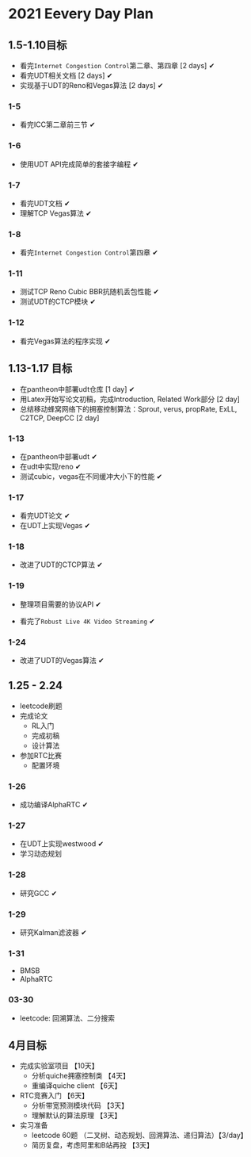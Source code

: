 # 2021 Eevery Day Plan

## 1.5-1.10目标

- 看完`Internet Congestion Control`第二章、第四章 [2 days] ✔
- 看完UDT相关文档 [2 days] ✔
- 实现基于UDT的Reno和Vegas算法 [2 days] ✔

### 1-5

- 看完ICC第二章前三节 ✔

### 1-6

- 使用UDT API完成简单的套接字编程 ✔

### 1-7

- 看完UDT文档 ✔
- 理解TCP Vegas算法 ✔

### 1-8

- 看完`Internet Congestion Control`第四章 ✔

### 1-11

- 测试TCP Reno Cubic BBR抗随机丢包性能 ✔
- 测试UDT的CTCP模块 ✔

### 1-12

- 看完Vegas算法的程序实现 ✔

## 1.13-1.17 目标

- 在pantheon中部署udt仓库 [1 day] ✔
- 用Latex开始写论文初稿，完成Introduction, Related Work部分 [2 day]
- 总结移动蜂窝网络下的拥塞控制算法：Sprout, verus, propRate, ExLL, C2TCP, DeepCC [2 day]

### 1-13

- 在pantheon中部署udt ✔
- 在udt中实现reno ✔
- 测试cubic，vegas在不同缓冲大小下的性能 ✔

### 1-17

- 看完UDT论文 ✔
- 在UDT上实现Vegas ✔

### 1-18

- 改进了UDT的CTCP算法 ✔

### 1-19

- 整理项目需要的协议API ✔

- 看完了`Robust Live 4K Video Streaming` ✔

### 1-24

- 改进了UDT的Vegas算法 ✔

## 1.25 - 2.24

- leetcode刷题
- 完成论文
  - RL入门
  - 完成初稿
  - 设计算法
- 参加RTC比赛
  - 配置环境

### 1-26

- 成功编译AlphaRTC ✔

### 1-27

-  在UDT上实现westwood ✔
- 学习动态规划

### 1-28

- 研究GCC ✔

### 1-29

- 研究Kalman滤波器 ✔

### 1-31

- BMSB
- AlphaRTC

### 03-30

- leetcode: 回溯算法、二分搜索

## 4月目标

- 完成实验室项目 【10天】
  - 分析quiche拥塞控制类 【4天】
  - 重编译quiche client 【6天】
- RTC竞赛入门 【6天】
  - 分析带宽预测模块代码 【3天】
  - 理解默认的算法原理 【3天】
- 实习准备
  - leetcode 60题 （二叉树、动态规划、回溯算法、递归算法）【3/day】
  - 简历复盘，考虑阿里和B站再投 【3天】